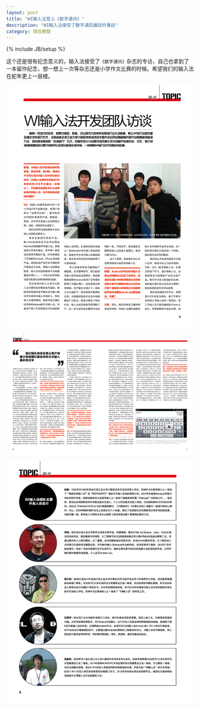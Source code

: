 ```yaml
---
layout: post
title: "WI输入法登上《数字通讯》"
description: "WI輸入法接受了數字通訊雜誌的專訪"
category: 項目開發
---
```

{% include JB/setup %}

这个还是很有纪念意义的，输入法接受了`《数字通讯》`杂志的专访，自己也拿到了一本留作纪念，想一想上一次等杂志还是小学作文比赛的时候。希望我们的输入法在蛇年更上一层楼。


![](/assets/images/pages/wi-maga-1.jpg)

![](/assets/images/pages/wi-maga-2.jpg)

![](/assets/images/pages/wi-maga-3.jpg)


